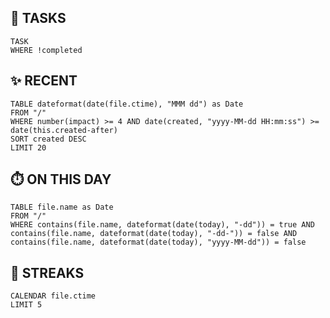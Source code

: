 ## 🎯 TASKS

```dataview
TASK
WHERE !completed
```

## ✨ RECENT

```dataview
TABLE dateformat(date(file.ctime), "MMM dd") as Date
FROM "/"
WHERE number(impact) >= 4 AND date(created, "yyyy-MM-dd HH:mm:ss") >= date(this.created-after)
SORT created DESC
LIMIT 20
```

## ⏱️ ON THIS DAY

```dataview
TABLE file.name as Date
FROM "/"
WHERE contains(file.name, dateformat(date(today), "-dd")) = true AND contains(file.name, dateformat(date(today), "-dd-")) = false AND contains(file.name, dateformat(date(today), "yyyy-MM-dd")) = false
```


## 👟 STREAKS

```dataview
CALENDAR file.ctime
LIMIT 5
```
